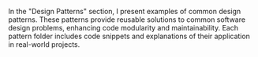 In the "Design Patterns" section, I present examples of common design patterns. These patterns provide reusable solutions to common software design problems, enhancing code modularity and maintainability. Each pattern folder includes code snippets and explanations of their application in real-world projects.

